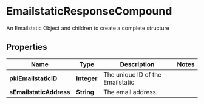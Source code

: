 

# EmailstaticResponseCompound

An Emailstatic Object and children to create a complete structure

## Properties

| Name | Type | Description | Notes |
|------------ | ------------- | ------------- | -------------|
|**pkiEmailstaticID** | **Integer** | The unique ID of the Emailstatic |  |
|**sEmailstaticAddress** | **String** | The email address. |  |



